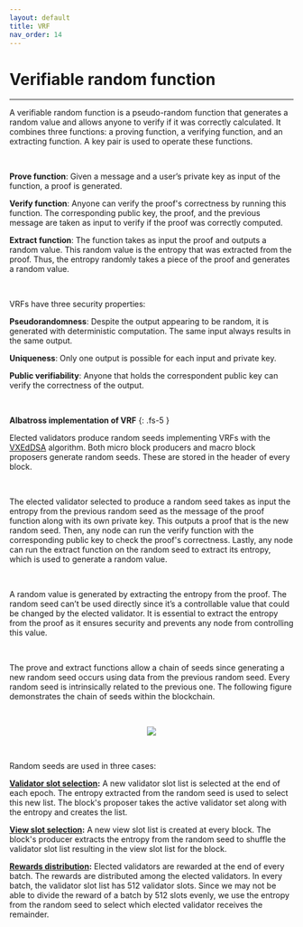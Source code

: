 ```yaml
---
layout: default
title: VRF
nav_order: 14
---
```


# Verifiable random function

---

A verifiable random function is a pseudo-random function that generates a random value and allows anyone to verify if it was correctly calculated. It combines three functions: a proving function, a verifying function, and an extracting function. A key pair is used to operate these functions.

<br/>

**Prove function**: Given a message and a user’s private key as input of the function, a proof is generated.

**Verify function**: Anyone can verify the proof's correctness by running this function. The corresponding public key, the proof, and the previous message are taken as input to verify if the proof was correctly computed.

**Extract function**: The function takes as input the proof and outputs a random value. This random value is the entropy that was extracted from the proof. Thus, the entropy randomly takes a piece of the proof and generates a random value.

<br/>

VRFs have three security properties:

**Pseudorandomness**: Despite the output appearing to be random, it is generated with deterministic computation. The same input always results in the same output.

**Uniqueness**: Only one output is possible for each input and private key.

**Public verifiability**: Anyone that holds the correspondent public key can verify the correctness of the output.

<br/>

**Albatross implementation of VRF**
{: .fs-5 }

Elected validators produce random seeds implementing VRFs with the [VXEdDSA](https://www.signal.orgdocs/specifications/xeddsa/#vxeddsa) algorithm. Both micro block producers and macro block proposers generate random seeds. These are stored in the header of every block.

<br/>

The elected validator selected to produce a random seed takes as input the entropy from the previous random seed as the message of the proof function along with its own private key. This outputs a proof that is the new random seed. Then, any node can run the verify function with the corresponding public key to check the proof's correctness. Lastly, any node can run the extract function on the random seed to extract its entropy, which is used to generate a random value.

<br/>

A random value is generated by extracting the entropy from the proof. The random seed can’t be used directly since it’s a controllable value that could be changed by the elected validator. It is essential to extract the entropy from the proof as it ensures security and prevents any node from controlling this value.

<br/>

The prove and extract functions allow a chain of seeds since generating a new random seed occurs using data from the previous random seed. Every random seed is intrinsically related to the previous one. The following figure demonstrates the chain of seeds within the blockchain.

<br/>

<p align="center">
  <img src="https://i.postimg.cc/tJZhvbzZ/VRF-seed-drawio.png"/>
</p>

<br/>


Random seeds are used in three cases:

**[Validator slot selection](/docs/blockchain/slots):** A new validator slot list is selected at the end of each epoch. The entropy extracted from the random seed is used to select this new list. The block's proposer takes the active validator set along with the entropy and creates the list.

**[View slot selection](/docs/blockchain/slots):** A new view slot list is created at every block. The block's producer extracts the entropy from the random seed to shuffle the validator slot list resulting in the view slot list for the block.

**[Rewards distribution](/docs/rewards-and-supply/rewards):** Elected validators are rewarded at the end of every batch. The rewards are distributed among the elected validators. In every batch, the validator slot list has 512 validator slots. Since we may not be able to divide the reward of a batch by 512 slots evenly, we use the entropy from the random seed to select which elected validator receives the remainder.
